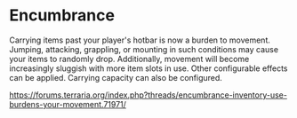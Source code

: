 # Encumbrance

Carrying items past your player's hotbar is now a burden to movement. Jumping, attacking, grappling, or mounting in such conditions may cause your items to randomly drop. Additionally, movement will become increasingly sluggish with more item slots in use. Other configurable effects can be applied. Carrying capacity can also be configured.

https://forums.terraria.org/index.php?threads/encumbrance-inventory-use-burdens-your-movement.71971/
